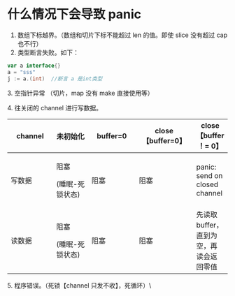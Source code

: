 # 什么情况下会导致 panic

1. 数组下标越界。（数组和切片下标不能超过 len 的值。即使 slice 没有超过 cap 也不行）
2. 类型断言失败。如下：

```go
var a interface{}
a = "sss"
j := a.(int)  //断言 a 是int类型
```

3\. 空指针异常 （切片，map 没有 make 直接使用等）

4\. 往关闭的 channel 进行写数据。

<table><thead><tr><th width="150">channel</th><th width="157">未初始化</th><th width="150">buffer=0</th><th width="150">close【buffer=0】</th><th>close【buffer ！= 0】</th></tr></thead><tbody><tr><td>写数据</td><td><p>阻塞</p><p>(睡眠-死锁状态)</p></td><td>阻塞</td><td>阻塞</td><td>panic: send on closed channel</td></tr><tr><td>读数据</td><td><p>阻塞</p><p>(睡眠-死锁状态)</p></td><td>阻塞</td><td>阻塞</td><td>先读取buffer，直到为空，再读会返回零值</td></tr></tbody></table>

5\. 程序错误。（死锁【channel 只发不收】，死循环）\
